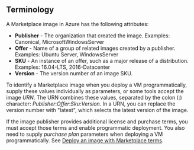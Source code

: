 ## Terminology

A Marketplace image in Azure has the following attributes:

* **Publisher** - The organization that created the image. Examples: Canonical, MicrosoftWindowsServer
* **Offer** - Name of a group of related images created by a publisher. Examples: Ubuntu Server, WindowsServer
* **SKU** - An instance of an offer, such as a major release of a distribution. Examples: 16.04-LTS, 2016-Datacenter
* **Version** - The version number of an image SKU. 

To identify a Marketplace image when you deploy a VM programmatically, supply these values individually as parameters, or some tools accept the image *URN*. The URN combines these values, separated by the colon (:) character: *Publisher*:*Offer*:*Sku*:*Version*. In a URN, you can replace the version number with "latest", which selects the latest version of the image. 

If the image publisher provides additional license and purchase terms, you must accept those terms and enable programmatic deployment. You also need to supply *purchase plan* parameters when deploying a VM programmatically. See [Deploy an image with Marketplace terms](#deploy-an-image-with-marketplace-terms).
